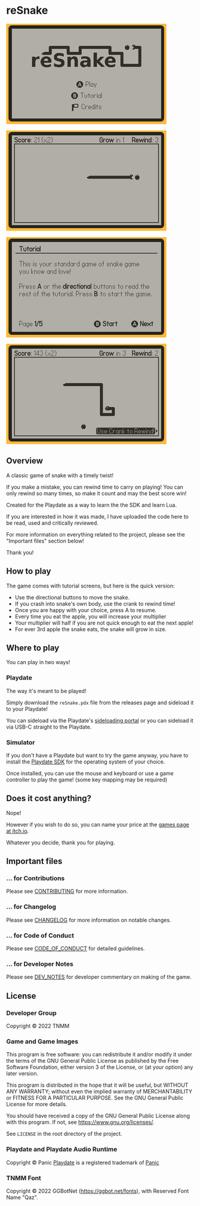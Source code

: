 # reSnake

![Screenshot1](./screenshot/screenshot1.png)

![Screenshot1](./screenshot/screenshot2.png)

![Screenshot1](./screenshot/screenshot3.png)

![Screenshot1](./screenshot/screenshot4.png)

## Overview

A classic game of snake with a timely twist!

If you make a mistake, you can rewind time to carry on playing! You can only rewind so many times, so make it count and may the best score win!

Created for the Playdate as a way to learn the the SDK and learn Lua.

If you are interested in how it was made, I have uploaded the code here to be read, used and critically reviewed.

For more information on everything related to the project, please see the "Important files" section below!

Thank you!

## How to play

The game comes with tutorial screens, but here is the quick version:

- Use the directional buttons to move the snake.
- If you crash into snake's own body, use the crank to rewind time!
- Once you are happy with your choice, press A to resume.
- Every time you eat the apple, you will increase your multiplier
- Your multiplier will half if you are not quick enough to eat the next apple!
- For ever 3rd apple the snake eats, the snake will grow in size.

## Where to play

You can play in two ways!

### Playdate

The way it's meant to be played!

Simply download the `reSnake.pdx` file from the releases page and sideload it to your Playdate!

You can sideload via the Playdate's [sideloading portal](https://play.date/account/sideload/) or you can sideload it via USB-C straight to the Playdate.

### Simulator

If you don't have a Playdate but want to try the game anyway, you have to install the [Playdate SDK](https://play.date/dev/) for the operating system of your choice.

Once installed, you can use the mouse and keyboard or use a game controller to play the game! (some key mapping may be required)

## Does it cost anything?

Nope!

However if you wish to do so, you can name your price at the [games page at itch.io](https://tnmm.itch.io/resnake).

Whatever you decide, thank you for playing.

## Important files

### ... for Contributions

Please see [CONTRIBUTING](CONTRIBUTING.md) for more information.

### ... for Changelog

Please see [CHANGELOG](CHANGELOG.md) for more information on notable changes.

### ... for Code of Conduct

Please see [CODE_OF_CONDUCT](CODE_OF_CONDUCT.md) for detailed guidelines.

### ... for Developer Notes

Please see [DEV_NOTES](DEV_NOTES.md) for developer commentary on making of the game.

## License

### Developer Group

Copyright © 2022 TNMM

### Game and Game Images

This program is free software: you can redistribute it and/or modify it under the terms of the GNU General Public License as published by the Free Software Foundation, either version 3 of the License, or (at your option) any later version.

This program is distributed in the hope that it will be useful, but WITHOUT ANY WARRANTY; without even the implied warranty of MERCHANTABILITY or FITNESS FOR A PARTICULAR PURPOSE. See the GNU General Public License for more details.

You should have received a copy of the GNU General Public License along with this program. If not, see <https://www.gnu.org/licenses/>.

See `LICENSE` in the root directory of the project.

### Playdate and Playdate Audio Runtime

Copyright © Panic [Playdate](https://play.date/) is a registered trademark of [Panic](https://panic.com/)

### TNMM Font

Copyright © 2022 GGBotNet (https://ggbot.net/fonts), with Reserved Font Name "Qaz".
